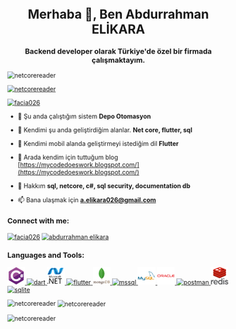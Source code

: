 <h1 align="center">Merhaba 👋, Ben Abdurrahman ELİKARA</h1>
<h3 align="center">Backend developer olarak Türkiye'de özel bir firmada çalışmaktayım.</h3>

<p align="left"> <img src="https://komarev.com/ghpvc/?username=netcorereader&label=Profile%20views&color=0e75b6&style=flat" alt="netcorereader" /> </p>

<p align="left"> <a href="https://github.com/ryo-ma/github-profile-trophy"><img src="https://github-profile-trophy.vercel.app/?username=netcorereader" alt="netcorereader" /></a> </p>

<p align="left"> <a href="https://twitter.com/facia026" target="blank"><img src="https://img.shields.io/twitter/follow/facia026?logo=twitter&style=for-the-badge" alt="facia026" /></a> </p>

- 🔭 Şu anda çalıştığım sistem **Depo Otomasyon**

- 🌱 Kendimi şu anda geliştirdiğim alanlar. **Net core, flutter, sql**

- 🤝 Kendimi mobil alanda geliştirmeyi istediğim dil **Flutter**

- 📝 Arada kendim için tuttuğum blog [https://mycodedoeswork.blogspot.com/](https://mycodedoeswork.blogspot.com/)

- 💬 Hakkım **sql, netcore, c#, sql security, documentation db**

- 📫 Bana ulaşmak için **a.elikara026@gmail.com**

<h3 align="left">Connect with me:</h3>
<p align="left">
<a href="https://twitter.com/facia026" target="blank"><img align="center" src="https://raw.githubusercontent.com/rahuldkjain/github-profile-readme-generator/master/src/images/icons/Social/twitter.svg" alt="facia026" height="30" width="40" /></a>
<a href="https://linkedin.com/in/abdurrahman elikara" target="blank"><img align="center" src="https://raw.githubusercontent.com/rahuldkjain/github-profile-readme-generator/master/src/images/icons/Social/linked-in-alt.svg" alt="abdurrahman elikara" height="30" width="40" /></a>
</p>

<h3 align="left">Languages and Tools:</h3>
<p align="left"> <a href="https://www.w3schools.com/cs/" target="_blank" rel="noreferrer"> <img src="https://raw.githubusercontent.com/devicons/devicon/master/icons/csharp/csharp-original.svg" alt="csharp" width="40" height="40"/> </a> <a href="https://dart.dev" target="_blank" rel="noreferrer"> <img src="https://www.vectorlogo.zone/logos/dartlang/dartlang-icon.svg" alt="dart" width="40" height="40"/> </a> <a href="https://dotnet.microsoft.com/" target="_blank" rel="noreferrer"> <img src="https://raw.githubusercontent.com/devicons/devicon/master/icons/dot-net/dot-net-original-wordmark.svg" alt="dotnet" width="40" height="40"/> </a> <a href="https://flutter.dev" target="_blank" rel="noreferrer"> <img src="https://www.vectorlogo.zone/logos/flutterio/flutterio-icon.svg" alt="flutter" width="40" height="40"/> </a> <a href="https://www.mongodb.com/" target="_blank" rel="noreferrer"> <img src="https://raw.githubusercontent.com/devicons/devicon/master/icons/mongodb/mongodb-original-wordmark.svg" alt="mongodb" width="40" height="40"/> </a> <a href="https://www.microsoft.com/en-us/sql-server" target="_blank" rel="noreferrer"> <img src="https://www.svgrepo.com/show/303229/microsoft-sql-server-logo.svg" alt="mssql" width="40" height="40"/> </a> <a href="https://www.mysql.com/" target="_blank" rel="noreferrer"> <img src="https://raw.githubusercontent.com/devicons/devicon/master/icons/mysql/mysql-original-wordmark.svg" alt="mysql" width="40" height="40"/> </a> <a href="https://www.oracle.com/" target="_blank" rel="noreferrer"> <img src="https://raw.githubusercontent.com/devicons/devicon/master/icons/oracle/oracle-original.svg" alt="oracle" width="40" height="40"/> </a> <a href="https://postman.com" target="_blank" rel="noreferrer"> <img src="https://www.vectorlogo.zone/logos/getpostman/getpostman-icon.svg" alt="postman" width="40" height="40"/> </a> <a href="https://redis.io" target="_blank" rel="noreferrer"> <img src="https://raw.githubusercontent.com/devicons/devicon/master/icons/redis/redis-original-wordmark.svg" alt="redis" width="40" height="40"/> </a> <a href="https://www.sqlite.org/" target="_blank" rel="noreferrer"> <img src="https://www.vectorlogo.zone/logos/sqlite/sqlite-icon.svg" alt="sqlite" width="40" height="40"/> </a> </p>

<p><img align="left" src="https://github-readme-stats.vercel.app/api/top-langs?username=netcorereader&show_icons=true&locale=en&layout=compact" alt="netcorereader" /></p>

<p>&nbsp;<img align="center" src="https://github-readme-stats.vercel.app/api?username=netcorereader&show_icons=true&locale=en" alt="netcorereader" /></p>

<p><img align="center" src="https://github-readme-streak-stats.herokuapp.com/?user=netcorereader&" alt="netcorereader" /></p>
